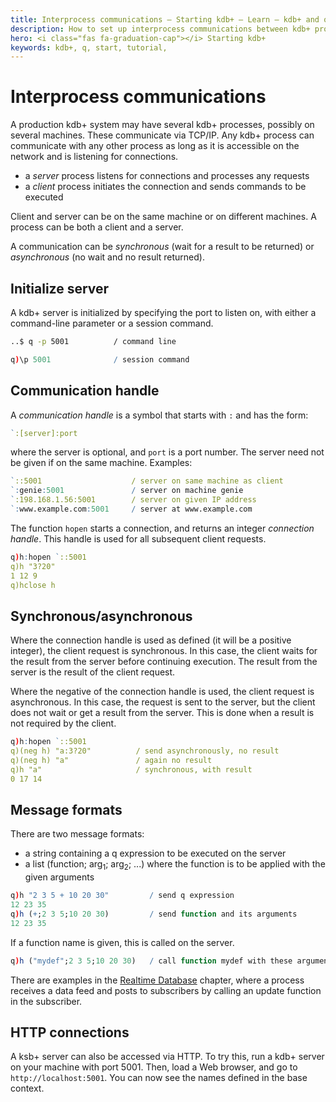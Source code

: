 ```yaml
---
title: Interprocess communications – Starting kdb+ – Learn – kdb+ and q documentation
description: How to set up interprocess communications between kdb+ processes
hero: <i class="fas fa-graduation-cap"></i> Starting kdb+
keywords: kdb+, q, start, tutorial, 
---
```

# Interprocess communications



A production kdb+ system may have several kdb+ processes, possibly on several machines. These communicate via TCP/IP. Any kdb+ process can communicate with any other process as long as it is accessible on the network and is listening for connections.

-   a _server_ process listens for connections and processes any requests
-   a _client_ process initiates the connection and sends commands to be executed

Client and server can be on the same machine or on different machines. A process can be both a client and a server.

A communication can be _synchronous_ (wait for a result to be returned) or _asynchronous_ (no wait and no result returned).


## Initialize server

A kdb+ server is initialized by specifying the port to listen on, with either a command-line parameter or a session command.

```bash
..$ q -p 5001          / command line
```
```q
q)\p 5001              / session command
```


## Communication handle

A _communication handle_ is a symbol that starts with `:` and has the form:

```q
`:[server]:port
```

where the server is optional, and `port` is a port number. The server need not be given if on the same machine. Examples:

```q
`::5001                    / server on same machine as client
`:genie:5001               / server on machine genie
`:198.168.1.56:5001        / server on given IP address
`:www.example.com:5001     / server at www.example.com
```

The function `hopen` starts a connection, and returns an integer _connection handle_. This handle is used for all subsequent client requests. 

```q
q)h:hopen `::5001
q)h "3?20"
1 12 9
q)hclose h
```


## Synchronous/asynchronous

Where the connection handle is used as defined (it will be a positive integer), the client request is synchronous. In this case, the client waits for the result from the server before continuing execution. The result from the server is the result of the client request.

Where the negative of the connection handle is used, the client request is asynchronous. In this case, the request is sent to the server, but the client does not wait or get a result from the server. This is done when a result is not required by the client.

```q
q)h:hopen `::5001
q)(neg h) "a:3?20"          / send asynchronously, no result
q)(neg h) "a"               / again no result
q)h "a"                     / synchronous, with result
0 17 14
```


## Message formats

There are two message formats:

-   a string containing a q expression to be executed on the server
-   a list (function; arg<sub>1</sub>; arg<sub>2</sub>; ...) where the function is to be applied with the given arguments

```q
q)h "2 3 5 + 10 20 30"         / send q expression
12 23 35
q)h (+;2 3 5;10 20 30)         / send function and its arguments
12 23 35
```

If a function name is given, this is called on the server.

```q
q)h ("mydef";2 3 5;10 20 30)   / call function mydef with these arguments
```

There are examples in the [Realtime Database](tick.md) chapter, where a process receives a data feed and posts to subscribers by calling an update function in the subscriber.


## HTTP connections

A ksb+ server can also be accessed via HTTP. To try this, run a kdb+ server on your machine with port 5001. Then, load a Web browser, and go to `http://localhost:5001`. You can now see the names defined in the base context.
